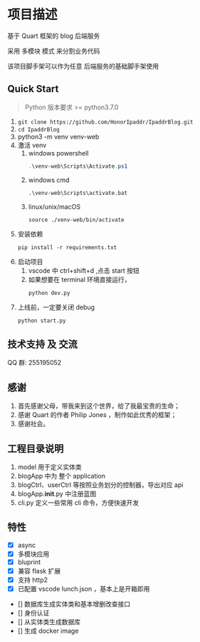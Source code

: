 # 项目描述

基于 Quart 框架的 blog 后端服务

采用 多模块 模式 来分割业务代码

该项目脚手架可以作为任意 后端服务的基础脚手架使用

## Quick Start
> Python 版本要求 >= python3.7.0

1. `git clone https://github.com/HonorIpaddr/IpaddrBlog.git`
2. `cd IpaddrBlog`
3. python3 -m venv venv-web
4. 激活 venv
   1. windows powershell
      ```powershell
      .\venv-web\Scripts\Activate.ps1
      ```
   2. windows cmd
      ```cmd
      .\venv-web\Scripts\activate.bat
      ```
   3. linux/unix/macOS
      ```shell
      source ./venv-web/bin/activate
      ```
5. 安装依赖
   ```
   pip install -r requirements.txt
   ```
6. 启动项目
   1. vscode 中 ctrl+shift+d ,点击 start 按钮
   2. 如果想要在 terminal 环境直接运行，
      ```
      python dev.py
      ```
7. 上线前，一定要关闭 debug
   ```
   python start.py
   ```

## 技术支持 及 交流

QQ 群: 255195052

## 感谢

1. 首先感谢父母，带我来到这个世界，给了我最宝贵的生命；
2. 感谢 Quart 的作者 Philip Jones ，制作如此优秀的框架；
3. 感谢社会。

## 工程目录说明

1. model 用于定义实体类
2. blogApp 中为 整个 application
3. blogCtrl、userCtrl 等按照业务划分的控制器，导出对应 api
4. blogApp.**init**.py 中注册蓝图
5. cli.py 定义一些常用 cli 命令，方便快速开发

## 特性

- [x] async
- [x] 多模块应用
- [x] bluprint
- [x] 兼容 flask 扩展
- [x] 支持 http2
- [x] 已配置 vscode lunch.json ，基本上是开箱即用
- [] 数据库生成实体类和基本增删改查接口
- [] 身份认证
- [] 从实体类生成数据库
- [] 生成 docker image
